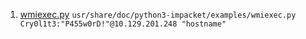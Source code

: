 1. [wmiexec.py](https://github.com/SecureAuthCorp/impacket/blob/master/examples/wmiexec.py) 
`usr/share/doc/python3-impacket/examples/wmiexec.py Cry0l1t3:"P455w0rD!"@10.129.201.248 "hostname"`